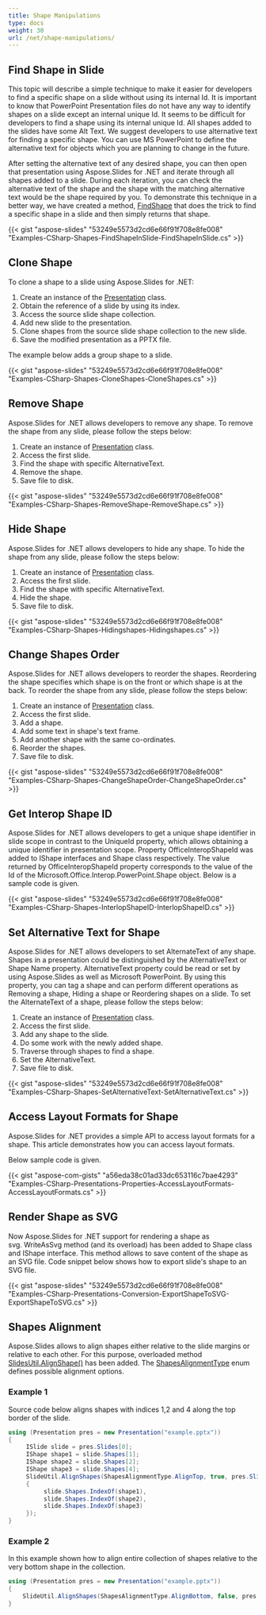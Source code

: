```yaml
---
title: Shape Manipulations
type: docs
weight: 30
url: /net/shape-manipulations/
---
```


## **Find Shape in Slide**
This topic will describe a simple technique to make it easier for developers to find a specific shape on a slide without using its internal Id. It is important to know that PowerPoint Presentation files do not have any way to identify shapes on a slide except an internal unique Id. It seems to be difficult for developers to find a shape using its internal unique Id. All shapes added to the slides have some Alt Text. We suggest developers to use alternative text for finding a specific shape. You can use MS PowerPoint to define the alternative text for objects which you are planning to change in the future.

After setting the alternative text of any desired shape, you can then open that presentation using Aspose.Slides for .NET and iterate through all shapes added to a slide. During each iteration, you can check the alternative text of the shape and the shape with the matching alternative text would be the shape required by you. To demonstrate this technique in a better way, we have created a method, [FindShape](http://www.aspose.com/api/net/slides/aspose.slides.util/slideutil/methods/findshape/index) that does the trick to find a specific shape in a slide and then simply returns that shape.

{{< gist "aspose-slides" "53249e5573d2cd6e66f91f708e8fe008" "Examples-CSharp-Shapes-FindShapeInSlide-FindShapeInSlide.cs" >}}

## **Clone Shape**
To clone a shape to a slide using Aspose.Slides for .NET:

1. Create an instance of the [Presentation](http://www.aspose.com/api/net/slides/aspose.slides/presentation) class.
1. Obtain the reference of a slide by using its index.
1. Access the source slide shape collection.
1. Add new slide to the presentation.
1. Clone shapes from the source slide shape collection to the new slide.
1. Save the modified presentation as a PPTX file.

The example below adds a group shape to a slide.

{{< gist "aspose-slides" "53249e5573d2cd6e66f91f708e8fe008" "Examples-CSharp-Shapes-CloneShapes-CloneShapes.cs" >}}

## **Remove Shape**
Aspose.Slides for .NET allows developers to remove any shape. To remove the shape from any slide, please follow the steps below:

1. Create an instance of [Presentation](http://www.aspose.com/api/net/slides/aspose.slides/presentation) class.
1. Access the first slide.
1. Find the shape with specific AlternativeText.
1. Remove the shape.
1. Save file to disk.

{{< gist "aspose-slides" "53249e5573d2cd6e66f91f708e8fe008" "Examples-CSharp-Shapes-RemoveShape-RemoveShape.cs" >}}

## **Hide Shape**
Aspose.Slides for .NET allows developers to hide any shape. To hide the shape from any slide, please follow the steps below:

1. Create an instance of [Presentation](http://www.aspose.com/api/net/slides/aspose.slides/presentation) class.
1. Access the first slide.
1. Find the shape with specific AlternativeText.
1. Hide the shape.
1. Save file to disk.

{{< gist "aspose-slides" "53249e5573d2cd6e66f91f708e8fe008" "Examples-CSharp-Shapes-Hidingshapes-Hidingshapes.cs" >}}

## **Change Shapes Order**
Aspose.Slides for .NET allows developers to reorder the shapes. Reordering the shape specifies which shape is on the front or which shape is at the back. To reorder the shape from any slide, please follow the steps below:

1. Create an instance of [Presentation](http://www.aspose.com/api/net/slides/aspose.slides/presentation) class.
1. Access the first slide.
1. Add a shape.
1. Add some text in shape's text frame.
1. Add another shape with the same co-ordinates.
1. Reorder the shapes.
1. Save file to disk.

{{< gist "aspose-slides" "53249e5573d2cd6e66f91f708e8fe008" "Examples-CSharp-Shapes-ChangeShapeOrder-ChangeShapeOrder.cs" >}}
## **Get Interop Shape ID**
Aspose.Slides for .NET allows developers to get a unique shape identifier in slide scope in contrast to the UniqueId property, which allows obtaining a unique identifier in presentation scope. Property OfficeInteropShapeId was added to IShape interfaces and Shape class respectively. The value returned by OfficeInteropShapeId property corresponds to the value of the Id of the Microsoft.Office.Interop.PowerPoint.Shape object. Below is a sample code is given.

{{< gist "aspose-slides" "53249e5573d2cd6e66f91f708e8fe008" "Examples-CSharp-Shapes-InterlopShapeID-InterlopShapeID.cs" >}}

## **Set Alternative Text for Shape**
Aspose.Slides for .NET allows developers to set AlternateText of any shape. 
Shapes in a presentation could be distinguished by the AlternativeText or Shape Name property. 
AlternativeText property could be read or set by using Aspose.Slides as well as Microsoft PowerPoint. 
By using this property, you can tag a shape and can perform different operations as Removing a shape, 
Hiding a shape or Reordering shapes on a slide.
To set the AlternateText of a shape, please follow the steps below:

1. Create an instance of [Presentation](http://www.aspose.com/api/net/slides/aspose.slides/presentation) class.
1. Access the first slide.
1. Add any shape to the slide.
1. Do some work with the newly added shape.
1. Traverse through shapes to find a shape.
1. Set the AlternativeText.
1. Save file to disk.

{{< gist "aspose-slides" "53249e5573d2cd6e66f91f708e8fe008" "Examples-CSharp-Shapes-SetAlternativeText-SetAlternativeText.cs" >}}


## **Access Layout Formats for Shape**
 Aspose.Slides for .NET provides a simple API to access layout formats for a shape. This article demonstrates how you can access layout formats.

Below sample code is given.

{{< gist "aspose-com-gists" "a56eda38c01ad33dc653116c7bae4293" "Examples-CSharp-Presentations-Properties-AccessLayoutFormats-AccessLayoutFormats.cs" >}}


## **Render Shape as SVG**
Now Aspose.Slides for .NET support for rendering a shape as svg. WriteAsSvg method (and its overload) has been added to Shape class and IShape interface. This method allows to save content of the shape as an SVG file. Code snippet below shows how to export slide's shape to an SVG file.

{{< gist "aspose-slides" "53249e5573d2cd6e66f91f708e8fe008" "Examples-CSharp-Presentations-Conversion-ExportShapeToSVG-ExportShapeToSVG.cs" >}}

## **Shapes Alignment**
Aspose.Slides allows to align shapes either relative to the slide margins or relative to each other. For this purpose, overloaded method [SlidesUtil.AlignShape()](https://apireference.aspose.com/slides/net/aspose.slides.util/slideutil/methods/alignshapes/index) has been added. The [ShapesAlignmentType](https://apireference.aspose.com/slides/net/aspose.slides/shapesalignmenttype) enum defines possible alignment options.

### Example 1

Source code below aligns shapes with indices 1,2 and 4 along the top border of the slide. 

``` csharp
using (Presentation pres = new Presentation("example.pptx"))
{
     ISlide slide = pres.Slides[0];
     IShape shape1 = slide.Shapes[1];
     IShape shape2 = slide.Shapes[2];
     IShape shape3 = slide.Shapes[4];
     SlideUtil.AlignShapes(ShapesAlignmentType.AlignTop, true, pres.Slides[0], new int[]
     {
          slide.Shapes.IndexOf(shape1),
          slide.Shapes.IndexOf(shape2),
          slide.Shapes.IndexOf(shape3)
     });
}
```

### Example 2

In this example shown how to align entire collection of shapes relative to the very bottom shape in the collection.

``` csharp
using (Presentation pres = new Presentation("example.pptx"))
{
    SlideUtil.AlignShapes(ShapesAlignmentType.AlignBottom, false, pres.Slides[0].Shapes);
}
```


